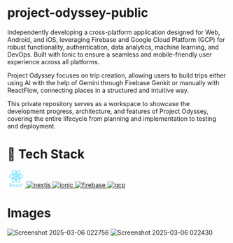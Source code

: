 # project-odyssey-public
Independently developing a cross-platform application designed for Web, Android, and iOS, leveraging Firebase and Google Cloud Platform (GCP) for robust functionality, authentication, data analytics, machine learning, and DevOps. Built with Ionic to ensure a seamless and mobile-friendly user experience across all platforms.

Project Odyssey focuses on trip creation, allowing users to build trips either using AI with the help of Gemini through Firebase Genkit or manually with ReactFlow, connecting places in a structured and intuitive way.

This private repository serves as a workspace to showcase the development progress, architecture, and features of Project Odyssey, covering the entire lifecycle from planning and implementation to testing and deployment.

# 🔧 Tech Stack
<p align="left">
  <a href="https://reactjs.org/" target="_blank" rel="noreferrer">
    <img src="https://raw.githubusercontent.com/devicons/devicon/master/icons/react/react-original-wordmark.svg" alt="react" width="40" height="40"/>
  </a>
  <a href="https://nextjs.org/" target="_blank" rel="noreferrer">
    <img src="https://cdn.worldvectorlogo.com/logos/nextjs-2.svg" alt="nextjs" width="40" height="40"/>
  </a>
  <a href="https://ionicframework.com" target="_blank" rel="noreferrer">
    <img src="https://upload.wikimedia.org/wikipedia/commons/d/d1/Ionic_Logo.svg" alt="ionic" width="40" height="40"/>
  </a>
  <a href="https://firebase.google.com/" target="_blank" rel="noreferrer">
    <img src="https://www.vectorlogo.zone/logos/firebase/firebase-icon.svg" alt="firebase" width="40" height="40"/>
  </a>
  <a href="https://cloud.google.com" target="_blank" rel="noreferrer">
    <img src="https://www.vectorlogo.zone/logos/google_cloud/google_cloud-icon.svg" alt="gcp" width="40" height="40"/>
  </a>
</p>

# Images

![Screenshot 2025-03-06 022756](https://github.com/user-attachments/assets/e2337dcf-b93d-4b88-a0ca-d3c6a6efc35e)
![Screenshot 2025-03-06 022430](https://github.com/user-attachments/assets/ec6cca91-3839-4a00-84c5-b4ec169fe163)
